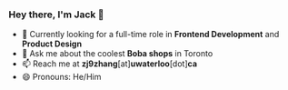### Hey there, I'm Jack 👋

- 🔭 Currently looking for a full-time role in **Frontend Development** and **Product Design**
- 💬 Ask me about the coolest **Boba shops** in Toronto
- 📫 Reach me at **zj9zhang**[at]**uwaterloo**[dot]**ca**
- 😄 Pronouns: He/Him
